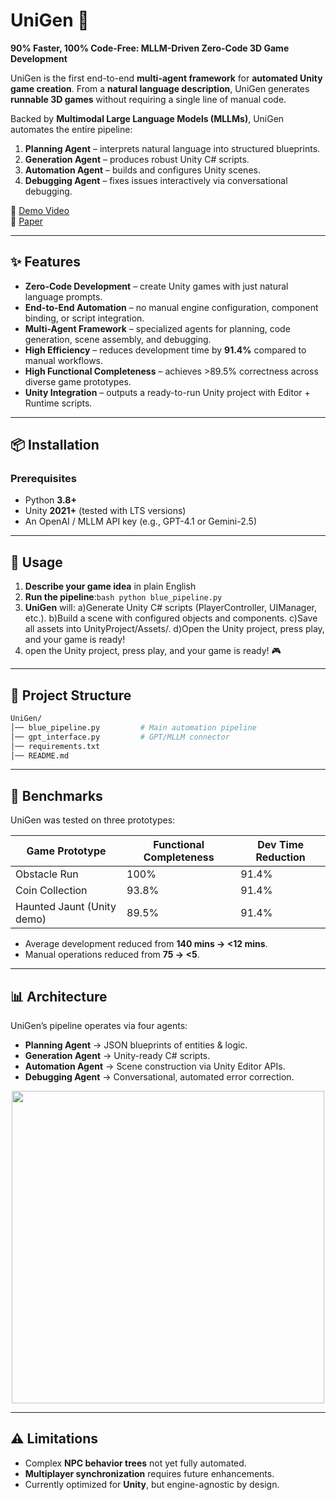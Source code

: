 # UniGen 🚀  
**90% Faster, 100% Code-Free: MLLM-Driven Zero-Code 3D Game Development**

UniGen is the first end-to-end **multi-agent framework** for **automated Unity game creation**. From a **natural language description**, UniGen generates **runnable 3D games** without requiring a single line of manual code.  

Backed by **Multimodal Large Language Models (MLLMs)**, UniGen automates the entire pipeline:  
1. **Planning Agent** – interprets natural language into structured blueprints.  
2. **Generation Agent** – produces robust Unity C# scripts.  
3. **Automation Agent** – builds and configures Unity scenes.  
4. **Debugging Agent** – fixes issues interactively via conversational debugging.  

🎥 [Demo Video](https://youtube.com/[YourVideoLink])  
📄 [Paper](https://arxiv.org/abs/2509.26161v1)  

---

## ✨ Features

- **Zero-Code Development** – create Unity games with just natural language prompts.  
- **End-to-End Automation** – no manual engine configuration, component binding, or script integration.  
- **Multi-Agent Framework** – specialized agents for planning, code generation, scene assembly, and debugging.  
- **High Efficiency** – reduces development time by **91.4%** compared to manual workflows.  
- **High Functional Completeness** – achieves >89.5% correctness across diverse game prototypes.  
- **Unity Integration** – outputs a ready-to-run Unity project with Editor + Runtime scripts.  

---

## 📦 Installation

### Prerequisites
- Python **3.8+**  
- Unity **2021+** (tested with LTS versions)  
- An OpenAI / MLLM API key (e.g., GPT-4.1 or Gemini-2.5)  

---

## 🚀 Usage

1. **Describe your game idea** in plain English
2. **Run the pipeline**:```bash python blue_pipeline.py```
3. **UniGen** will:
a)Generate Unity C# scripts (PlayerController, UIManager, etc.).
b)Build a scene with configured objects and components.
c)Save all assets into UnityProject/Assets/.
d)Open the Unity project, press play, and your game is ready! 
4. open the Unity project, press play, and your game is ready! 🎮

---

## 📂 Project Structure
```bash
UniGen/
│── blue_pipeline.py         # Main automation pipeline
│── gpt_interface.py         # GPT/MLLM connector
│── requirements.txt
│── README.md
```

---

## 🧪 Benchmarks

UniGen was tested on three prototypes:

| Game Prototype             | Functional Completeness | Dev Time Reduction |
|-----------------------------|--------------------------|---------------------|
| Obstacle Run               | 100%                    | 91.4%               |
| Coin Collection            | 93.8%                   | 91.4%               |
| Haunted Jaunt (Unity demo) | 89.5%                   | 91.4%               |

- Average development reduced from **140 mins → <12 mins**.  
- Manual operations reduced from **75 → <5**.  

---

## 📊 Architecture

UniGen’s pipeline operates via four agents:

- **Planning Agent** → JSON blueprints of entities & logic.  
- **Generation Agent** → Unity-ready C# scripts.  
- **Automation Agent** → Scene construction via Unity Editor APIs.  
- **Debugging Agent** → Conversational, automated error correction.  

<p align="center">
  <img src="docs/unigen_architecture.png" width="500"/>
</p>

---

## ⚠️ Limitations

- Complex **NPC behavior trees** not yet fully automated.  
- **Multiplayer synchronization** requires future enhancements.  
- Currently optimized for **Unity**, but engine-agnostic by design.  


